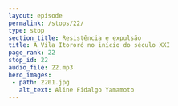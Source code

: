 ```yaml
---
layout: episode
permalink: /stops/22/
type: stop
section_title: Resistência e expulsão
title: A Vila Itororó no início do século XXI
page_rank: 22
stop_id: 22
audio_file: 22.mp3
hero_images:
 - path: 2201.jpg
   alt_text: Aline Fidalgo Yamamoto
---
```

